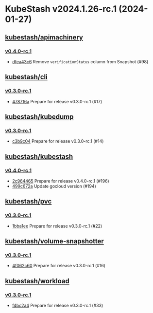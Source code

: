 # KubeStash v2024.1.26-rc.1 (2024-01-27)


## [kubestash/apimachinery](https://github.com/kubestash/apimachinery)

### [v0.4.0-rc.1](https://github.com/kubestash/apimachinery/releases/tag/v0.4.0-rc.1)

- [dfea43c6](https://github.com/kubestash/apimachinery/commit/dfea43c6) Remove `verificationStatus` column from Snapshot (#98)



## [kubestash/cli](https://github.com/kubestash/cli)

### [v0.3.0-rc.1](https://github.com/kubestash/cli/releases/tag/v0.3.0-rc.1)

- [478716a](https://github.com/kubestash/cli/commit/478716a) Prepare for release v0.3.0-rc.1 (#17)



## [kubestash/kubedump](https://github.com/kubestash/kubedump)

### [v0.3.0-rc.1](https://github.com/kubestash/kubedump/releases/tag/v0.3.0-rc.1)

- [c3b9c04](https://github.com/kubestash/kubedump/commit/c3b9c04) Prepare for release v0.3.0-rc.1 (#14)



## [kubestash/kubestash](https://github.com/kubestash/kubestash)

### [v0.4.0-rc.1](https://github.com/kubestash/kubestash/releases/tag/v0.4.0-rc.1)

- [2c964465](https://github.com/kubestash/kubestash/commit/2c964465) Prepare for release v0.4.0-rc.1 (#196)
- [499c672a](https://github.com/kubestash/kubestash/commit/499c672a) Update gocloud version (#194)



## [kubestash/pvc](https://github.com/kubestash/pvc)

### [v0.3.0-rc.1](https://github.com/kubestash/pvc/releases/tag/v0.3.0-rc.1)

- [1bba1ee](https://github.com/kubestash/pvc/commit/1bba1ee) Prepare for release v0.3.0-rc.1 (#22)



## [kubestash/volume-snapshotter](https://github.com/kubestash/volume-snapshotter)

### [v0.3.0-rc.1](https://github.com/kubestash/volume-snapshotter/releases/tag/v0.3.0-rc.1)

- [4f062c60](https://github.com/kubestash/volume-snapshotter/commit/4f062c60) Prepare for release v0.3.0-rc.1 (#16)



## [kubestash/workload](https://github.com/kubestash/workload)

### [v0.3.0-rc.1](https://github.com/kubestash/workload/releases/tag/v0.3.0-rc.1)

- [f4bc2a4](https://github.com/kubestash/workload/commit/f4bc2a4) Prepare for release v0.3.0-rc.1 (#33)



